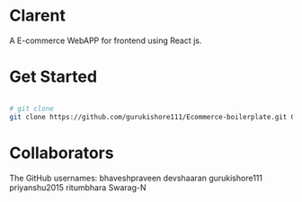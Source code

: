 # Clarent

A E-commerce WebAPP for frontend using React js.

# Get Started

```bash

# git clone
git clone https://github.com/gurukishore111/Ecommerce-boilerplate.git Clarent

```

# Collaborators

The GitHub usernames:
bhaveshpraveen
devshaaran
gurukishore111
priyanshu2015
ritumbhara
Swarag-N
